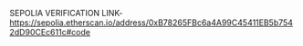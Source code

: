 
SEPOLIA VERIFICATION LINK- https://sepolia.etherscan.io/address/0xB78265FBc6a4A99C45411EB5b7542dD90CEc611c#code
